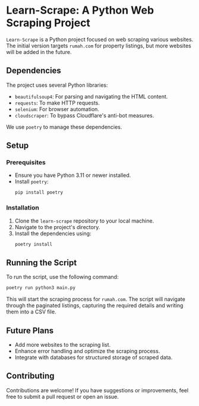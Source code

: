 # Learn-Scrape: A Python Web Scraping Project

`Learn-Scrape` is a Python project focused on web scraping various websites. The initial version targets `rumah.com` for property listings, but more websites will be added in the future.

## Dependencies

The project uses several Python libraries:

- `beautifulsoup4`: For parsing and navigating the HTML content.
- `requests`: To make HTTP requests.
- `selenium`: For browser automation.
- `cloudscraper`: To bypass Cloudflare's anti-bot measures.

We use `poetry` to manage these dependencies.

## Setup

### Prerequisites

- Ensure you have Python 3.11 or newer installed.
- Install `poetry`:
   ```bash
   pip install poetry
   ```

### Installation

1. Clone the `learn-scrape` repository to your local machine.
2. Navigate to the project's directory.
3. Install the dependencies using:
   ```bash
   poetry install
   ```

## Running the Script

To run the script, use the following command:

```bash
poetry run python3 main.py
```

This will start the scraping process for `rumah.com`. The script will navigate through the paginated listings, capturing the required details and writing them into a CSV file.

## Future Plans

- Add more websites to the scraping list.
- Enhance error handling and optimize the scraping process.
- Integrate with databases for structured storage of scraped data.

## Contributing

Contributions are welcome! If you have suggestions or improvements, feel free to submit a pull request or open an issue.